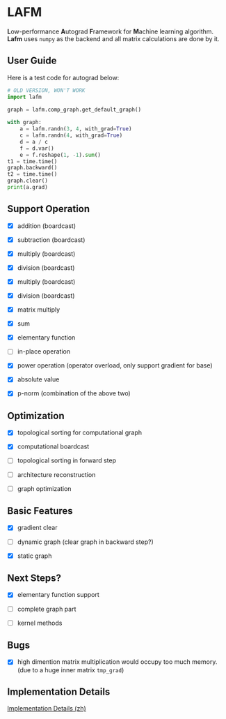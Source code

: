 # LAFM

**L**ow-performance **A**utograd **F**ramework for **M**achine learning algorithm. **Lafm** uses `numpy` as the backend and all matrix calculations are done by it.

## User Guide

Here is a test code for autograd below:

```python
# OLD VERSION, WON'T WORK
import lafm

graph = lafm.comp_graph.get_default_graph()
 
with graph:
    a = lafm.randn(3, 4, with_grad=True)
    c = lafm.randn(4, with_grad=True)
    d = a / c
    f = d.var()
    e = f.reshape(1, -1).sum()
t1 = time.time()
graph.backward()
t2 = time.time()
graph.clear()
print(a.grad)
```

## Support Operation

- [x] addition (boardcast)

- [x] subtraction (boardcast)

- [x] multiply (boardcast)

- [x] division (boardcast)

- [x] multiply (boardcast)

- [x] division (boardcast)

- [x] matrix multiply

- [x] sum

- [x] elementary function

- [ ] in-place operation

- [x] power operation (operator overload, only support gradient for base)

- [x] absolute value

- [x] p-norm (combination of the above two)

## Optimization

- [x] topological sorting for computational graph

- [x] computational boardcast

- [ ] topological sorting in forward step

- [ ] architecture reconstruction

- [ ] graph optimization

## Basic Features

- [x] gradient clear

- [ ] dynamic graph (clear graph in backward step?)

- [x] static graph

## Next Steps?

- [x] elementary function support

- [ ] complete graph part

- [ ] kernel methods

## Bugs

- [x] high dimention matrix multiplication would occupy too much memory. (due to a huge inner matrix `tmp_grad`)

## Implementation Details

[Implementation Details (zh)](./details/details.md)
